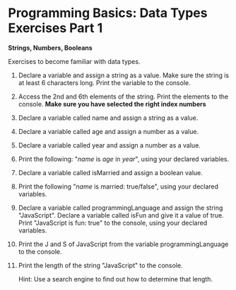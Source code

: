 # Programming Basics: Data Types Exercises Part 1

**Strings, Numbers, Booleans**

Exercises to become familiar with data types. 

1. Declare a variable and assign a string as a value. Make sure the string is at least 6 characters long. Print the variable to the console.

2. Access the 2nd and 6th elements of the string. Print the elements to the console. **Make sure you have selected the right index numbers** 

3. Declare a variable called name and assign a string as a value. 

4. Declare a variable called age and assign a number as a value. 

5. Declare a variable called year and assign a number as a value. 

6. Print the following: "*name* is *age* in *year*", using your declared variables. 

7. Declare a variable called isMarried and assign a boolean value. 

8. Print the following "*name* is married: true/false", using your declared variables.

9. Declare a variable called programmingLanguage and assign the string "JavaScript". Declare a variable called isFun and give it a value of true.  Print "JavaScript is fun: true" to the console, using your declared variables. 

10. Print the J and S of JavaScript from the variable programmingLanguage to the console. 

11. Print the length of the string "JavaScript" to the console.

    Hint: Use a search engine to find out how to determine that length.

